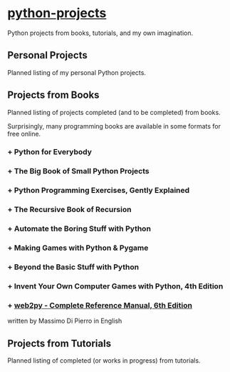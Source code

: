 # [python-projects](https://github.com/dan-carroll/python-projects)

Python projects from books, tutorials, and my own imagination.

## Personal Projects

Planned listing of my personal Python projects.

## Projects from Books

Planned listing of projects completed (and to be completed) from books.


Surprisingly, many programming books are available in some formats for free online.

### + Python for Everybody

### + The Big Book of Small Python Projects

### + Python Programming Exercises, Gently Explained

### + The Recursive Book of Recursion

### + Automate the Boring Stuff with Python

### + Making Games with Python & Pygame

### + Beyond the Basic Stuff with Python

### + Invent Your Own Computer Games with Python, 4th Edition

### + [web2py - Complete Reference Manual, 6th Edition](http://www.web2py.com/book)

written by Massimo Di Pierro in English

## Projects from Tutorials
Planned listing of completed (or works in progress) from tutorials.
